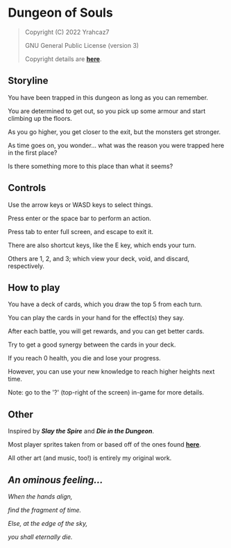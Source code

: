 # Dungeon of Souls

> Copyright (C) 2022 Yrahcaz7
>
> GNU General Public License (version 3)
>
> Copyright details are [**here**](https://github.com/Yrahcaz7/Dungeon-of-Souls/blob/main/LICENSE.txt).

## Storyline

You have been trapped in this dungeon as long as you can remember.

You are determined to get out, so you pick up some armour and start climbing up the floors.

As you go higher, you get closer to the exit, but the monsters get stronger.

As time goes on, you wonder... what was the reason you were trapped here in the first place?

Is there something more to this place than what it seems?

## Controls

Use the arrow keys or WASD keys to select things.

Press enter or the space bar to perform an action.

Press tab to enter full screen, and escape to exit it.

There are also shortcut keys, like the E key, which ends your turn.

Others are 1, 2, and 3; which view your deck, void, and discard, respectively.

## How to play

You have a deck of cards, which you draw the top 5 from each turn.

You can play the cards in your hand for the effect(s) they say.

After each battle, you will get rewards, and you can get better cards.

Try to get a good synergy between the cards in your deck.

If you reach 0 health, you die and lose your progress.

However, you can use your new knowledge to reach higher heights next time.

Note: go to the '?' (top-right of the screen) in-game for more details.

## Other

Inspired by ***Slay the Spire*** and ***Die in the Dungeon***.

Most player sprites taken from or based off of the ones found [**here**](https://aamatniekss.itch.io/fantasy-knight-free-pixelart-animated-character).

All other art (and music, too!) is entirely my original work.

## *An ominous feeling...*

*When the hands align,*

*find the fragment of time.*

*Else, at the edge of the sky,*

*you shall eternally die.*
